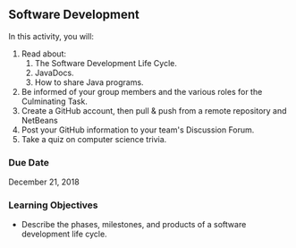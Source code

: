 ## Software Development

In this activity, you will:

1. Read about:
   1. The Software Development Life Cycle.
   2. JavaDocs.
   3. How to share Java programs.
2. Be informed of your group members and the various roles for the Culminating Task.
3. Create a GitHub account, then pull & push from a remote repository and NetBeans
4. Post your GitHub information to your team's Discussion Forum.
5. Take a quiz on computer science trivia.

### Due Date
December 21, 2018

### Learning Objectives
* Describe the phases, milestones, and products of a software development life cycle.
